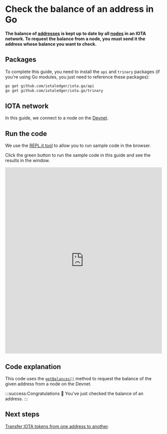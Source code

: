 # Check the balance of an address in Go

**The balance of [addresses](root://getting-started/0.1/clients/addresses.md) is kept up to date by all [nodes](root://getting-started/0.1/network/nodes.md) in an IOTA network. To request the balance from a node, you must send it the address whose balance you want to check.**

## Packages

To complete this guide, you need to install the `api` and `trinary` packages (if you're using Go modules, you just need to reference these packages):

```bash
go get github.com/iotaledger/iota.go/api
go get github.com/iotaledger/iota.go/trinary
```

## IOTA network

In this guide, we connect to a node on the [Devnet](root://getting-started/0.1/network/iota-networks.md#devnet).

## Run the code

We use the [REPL.it tool](https://repl.it) to allow you to run sample code in the browser.

Click the green button to run the sample code in this guide and see the results in the window.

<iframe height="600px" width="100%" src="https://repl.it/@jake91/Check-the-balance-of-an-address-Go?lite=true" scrolling="no" frameborder="no" allowtransparency="true" allowfullscreen="true" sandbox="allow-forms allow-pointer-lock allow-popups allow-same-origin allow-scripts allow-modals"></iframe>

## Code explanation

This code uses the [`getBalances()`](https://github.com/iotaledger/iota.js/blob/next/api_reference.md#module_core.getBalances) method to request the balance of the given address from a node on the Devnet.

:::success:Congratulations :tada:
You've just checked the balance of an address.
:::

## Next steps

[Transfer IOTA tokens from one address to another](../go/transfer-iota-tokens.md).
